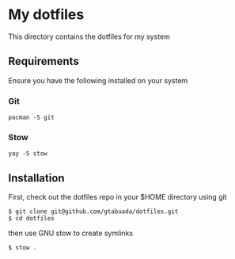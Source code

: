# My dotfiles

This directory contains the dotfiles for my system

## Requirements

Ensure you have the following installed on your system

### Git

```
pacman -S git
```

### Stow

```
yay -S stow
```

## Installation

First, check out the dotfiles repo in your $HOME directory using git

```
$ git clone git@github.com/gtabuada/dotfiles.git
$ cd dotfiles
```

then use GNU stow to create symlinks

```
$ stow .
```
